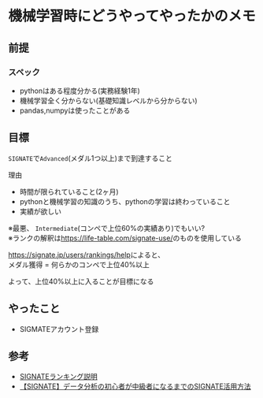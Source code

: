 # 機械学習時にどうやってやったかのメモ

## 前提

### スペック

- pythonはある程度分かる(実務経験1年)
- 機械学習全く分からない(基礎知識レベルから分からない)
- pandas,numpyは使ったことがある

## 目標

`SIGNATE`で`Advanced`(メダル1つ以上)まで到達すること

理由

- 時間が限られていること(2ヶ月)
- pythonと機械学習の知識のうち、pythonの学習は終わっていること
- 実績が欲しい

※最悪、 `Intermediate`(コンペで上位60%の実績あり)でもいい?<br>
※ランクの解釈は<https://life-table.com/signate-use/>のものを使用している

<https://signate.jp/users/rankings/help>によると、<br>
メダル獲得 = 何らかのコンペで上位40%以上

よって、上位40%以上に入ることが目標になる

## やったこと

- SIGMATEアカウント登録

## 参考

- [SIGNATEランキング説明](https://signate.jp/users/rankings/help)
- [【SIGNATE】データ分析の初心者が中級者になるまでのSIGNATE活用方法](https://life-table.com/signate-use/)
